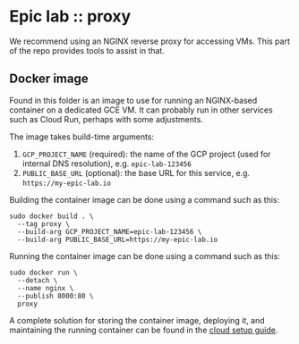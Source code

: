 # Epic lab :: proxy

We recommend using an NGINX reverse proxy for accessing VMs. This part of the repo provides tools to assist in that.

## Docker image

Found in this folder is an image to use for running an NGINX-based container on a dedicated GCE VM. It can probably run
in other services such as Cloud Run, perhaps with some adjustments.

The image takes build-time arguments:
1. `GCP_PROJECT_NAME` (required): the name of the GCP project (used for internal DNS resolution), e.g. `epic-lab-123456`
2. `PUBLIC_BASE_URL` (optional): the base URL for this service, e.g. `https://my-epic-lab.io`

Building the container image can be done using a command such as this:
```shell
sudo docker build . \
  --tag proxy \
  --build-arg GCP_PROJECT_NAME=epic-lab-123456 \
  --build-arg PUBLIC_BASE_URL=https://my-epic-lab.io
```

Running the container image can be done using a command such as this:
```shell
sudo docker run \
  --detach \
  --name nginx \
  --publish 8000:80 \
  proxy
```

A complete solution for storing the container image, deploying it, and maintaining the running container can be found
in the [cloud setup guide](../cloud_setup.md).
